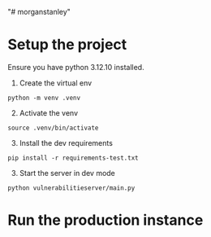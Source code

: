 "# morganstanley" 


# Setup the project 

Ensure you have python 3.12.10 installed.

1. Create the virtual env
```
python -m venv .venv
```

2. Activate the venv

```
source .venv/bin/activate
```

3. Install the dev requirements
```
pip install -r requirements-test.txt
```

3. Start the server in dev mode
```
python vulnerabilitieserver/main.py
```

# Run the production instance

